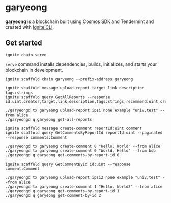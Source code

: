 # garyeong

**garyeong** is a blockchain built using Cosmos SDK and Tendermint and created with [Ignite CLI](https://ignite.com/cli).

## Get started

```
ignite chain serve
```

`serve` command installs dependencies, builds, initializes, and starts your blockchain in development.

```
ignite scaffold chain garyeong --prefix-address garyeong
```

```
ignite scaffold message upload-report target link description tags:strings
ignite scaffold query GetAllReports --response id:uint,creator,target,link,description,tags:strings,recommend:uint,createdAt:int

./garyeongd tx garyeong upload-report ipsi none example "univ,test" --from alice
./garyeongd q garyeong get-all-reports
```

```
ignite scaffold message create-comment reportId:uint comment
ignite scaffold query GetCommentsByReportId reportId:uint --paginated --response comments:Comment

./garyeongd tx garyeong create-comment 0 "Hello, World" --from alice
./garyeongd tx garyeong create-comment 0 "World, Hello" --from bob
./garyeongd q garyeong get-comments-by-report-id 0

ignite scaffold query GetCommentById id:uint --response comment:Comment

./garyeongd tx garyeong upload-report ipsi2 none example "univ,test" --from alice
./garyeongd tx garyeong create-comment 1 "Hello, World2" --from alice
./garyeongd q garyeong get-comments-by-report-id 1
./garyeongd q garyeong get-comment-by-id 2
```
